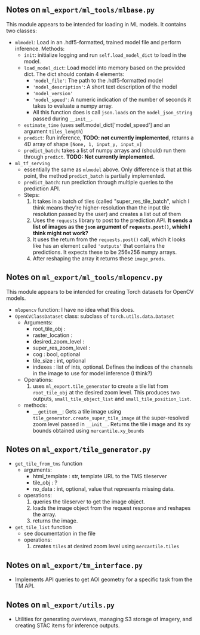 ## Notes on `ml_export/ml_tools/mlbase.py`
This module appears to be intended for loading in ML models. It contains two classes:
- `mlmodel`: Load in an .hdf5-formatted, trained model file and perform inference. Methods:
    - `init`: initialize logging and run `self.load_model_dict` to load in the model.
    - `load_model_dict`: Load model into memory based on the provided dict. The dict should contain 4 elements:
        - `'model_file'`: The path to the .hdf5-formatted model
        - `'model_description'`: A short text description of the model
        - `'model_version'`
        - `'model_speed'`: A numeric indication of the number of seconds it takes to evaluate a numpy array.
        - All this function does is call `json.loads` on the `model_json_string` passed during `__init__`.
    - `estimate_time` (uses self.model_dict['model_speed'] and an argument `tiles_length`)
    - `predict`: Run inference, __TODO: not currently implemented__, returns a 4D array of shape `[None, 1, input_y, input_x]`
    - `predict_batch`: takes a list of numpy arrays and (should) run them through `predict`. __TODO: Not currently implemented.__
- `ml_tf_serving`
    - essentially the same as `mlmodel` above. Only difference is that at this point, the method `predict_batch` is partially implemented.
    - `predict_batch`: run prediction through multiple queries to the prediction API.
    - Steps:
        1. It takes in a batch of tiles (called "super_res_tile_batch", which I think means they're higher-resolution than the input tile resolution passed by the user) and creates a list out of them
        2. Uses the `requests` library to post to the prediction API. __It sends a list of images as the `json` argument of `requests.post()`, which I think might not work?__
        3. It uses the return from the `requests.post()` call, which it looks like has an element called `'outputs'` that contains the predictions. It expects these to be 256x256 numpy arrays.
        4. After reshaping the array it returns these `image_preds`.

## Notes on `ml_export/ml_tools/mlopencv.py`
This module appears to be intended for creating Torch datasets for OpenCV models.
- `mlopencv` function: I have no idea what this does.
- `OpenCVClassDataset` class: subclass of `torch.utils.data.Dataset`
  - Arguments:
    - root_tile_obj :
    - raster_location :
    - desired_zoom_level :
    - super_res_zoom_level :
    - cog : bool, optional
    - tile_size : int, optional
    - indexes : list of ints, optional. Defines the indices of the channels in the image to use for model inference (I think?)
  - Operations:
    1. uses `ml_export.tile_generator` to create a tile list from `root_tile_obj` at the desired zoom level. This produces two outputs, `small_tile_object_list` and `small_tile_position_list`.
  - methods:
    - `__getitem__`: Gets a tile image using `tile_generator.create_super_tile_image` at the super-resolved zoom level passed in `__init__`. Returns the tile i mage and its xy bounds obtained using `mercantile.xy_bounds`

## Notes on `ml_export/tile_generator.py`
- `get_tile_from_tms` function
  - arguments:
    - html_template : str, template URL to the TMS tileserver
    - tile_obj : ?
    - no_data : int, optional, value that represents missing data.
  - operations:
    1. queries the tileserver to get the image object.
    2. loads the image object from the request response and reshapes the array.
    3. returns the image.
- `get_tile_list` function
  - see documentation in the file
  - operations:
    1. creates `tiles` at desired zoom level using `mercantile.tiles`

## Notes on `ml_export/tm_interface.py`
- Implements API queries to get AOI geometry for a specific task from the TM API.

## Notes on `ml_export/utils.py`
- Utilities for generating overviews, managing S3 storage of imagery, and creating STAC items for inference outputs.
